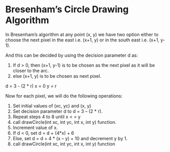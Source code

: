 # Bresenham’s Circle Drawing Algorithm

In Bresenham’s algorithm at any point (x, y) we have two option either to choose the next pixel in the east i.e. (x+1, y) or in the south east i.e. (x+1, y-1).

And this can be decided by using the decision parameter d as:

1. If d > 0, then (x+1, y-1) is to be chosen as the next pixel as it will be closer to the arc.
2. else (x+1, y) is to be chosen as next pixel.

d = 3 - (2 * r)
x = 0
y = r

Now for each pixel, we will do the following operations:

1. Set initial values of (xc, yc) and (x, y)
2. Set decision parameter d to d = 3 – (2 * r).
3. Repeat steps 4 to 8 until x < = y
4. call drawCircle(int xc, int yc, int x, int y) function.
5. Increment value of x.
6. If d < 0, set d = d + (4*x) + 6
7. Else, set d = d + 4 * (x – y) + 10 and decrement y by 1.
8. call drawCircle(int xc, int yc, int x, int y) function